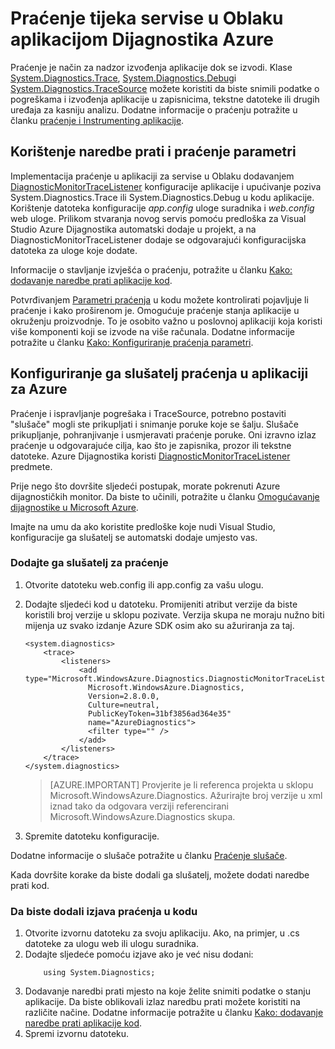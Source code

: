 <properties
    pageTitle="Praćenje tijeka u aplikaciji servisa oblaka s Azure Dijagnostika | Microsoft Azure"
    description="Praćenje poruka dodati aplikaciju Azure radi ispravljanja pogrešaka, mjerenje performanse, nadzor, promet analizu i više."
    services="cloud-services"
    documentationCenter=".net"
    authors="rboucher"
    manager="jwhit"
    editor=""/>

<tags
    ms.service="cloud-services"
    ms.workload="na"
    ms.tgt_pltfrm="na"
    ms.devlang="dotnet"
    ms.topic="article"
    ms.date="02/20/2016"
    ms.author="robb"/>



# <a name="trace-the-flow-of-a-cloud-services-application-with-azure-diagnostics"></a>Praćenje tijeka servise u Oblaku aplikacijom Dijagnostika Azure

Praćenje je način za nadzor izvođenja aplikacije dok se izvodi. Klase [System.Diagnostics.Trace](https://msdn.microsoft.com/library/system.diagnostics.trace.aspx), [System.Diagnostics.Debug](https://msdn.microsoft.com/library/system.diagnostics.debug.aspx)i [System.Diagnostics.TraceSource](https://msdn.microsoft.com/library/system.diagnostics.tracesource.aspx) možete koristiti da biste snimili podatke o pogreškama i izvođenja aplikacije u zapisnicima, tekstne datoteke ili drugih uređaja za kasniju analizu. Dodatne informacije o praćenju potražite u članku [praćenje i Instrumenting aplikacije](https://msdn.microsoft.com/library/zs6s4h68.aspx).


## <a name="use-trace-statements-and-trace-switches"></a>Korištenje naredbe prati i praćenje parametri

Implementacija praćenje u aplikaciji za servise u Oblaku dodavanjem [DiagnosticMonitorTraceListener](https://msdn.microsoft.com/library/azure/microsoft.windowsazure.diagnostics.diagnosticmonitortracelistener.aspx) konfiguracije aplikacije i upućivanje poziva System.Diagnostics.Trace ili System.Diagnostics.Debug u kodu aplikacije. Korištenje datoteka konfiguracije *app.config* uloge suradnika i *web.config* web uloge. Prilikom stvaranja novog servis pomoću predloška za Visual Studio Azure Dijagnostika automatski dodaje u projekt, a na DiagnosticMonitorTraceListener dodaje se odgovarajući konfiguracijska datoteka za uloge koje dodate.

Informacije o stavljanje izvješća o praćenju, potražite u članku [Kako: dodavanje naredbe prati aplikacije kod](https://msdn.microsoft.com/library/zd83saa2.aspx).

Potvrđivanjem [Parametri praćenja](https://msdn.microsoft.com/library/3at424ac.aspx) u kodu možete kontrolirati pojavljuje li praćenje i kako proširenom je. Omogućuje praćenje stanja aplikacije u okruženju proizvodnje. To je osobito važno u poslovnoj aplikaciji koja koristi više komponenti koji se izvode na više računala. Dodatne informacije potražite u članku [Kako: Konfiguriranje praćenja parametri](https://msdn.microsoft.com/library/t06xyy08.aspx).

## <a name="configure-the-trace-listener-in-an-azure-application"></a>Konfiguriranje ga slušatelj praćenja u aplikaciji za Azure

Praćenje i ispravljanje pogrešaka i TraceSource, potrebno postaviti "slušače" mogli ste prikupljati i snimanje poruke koje se šalju. Slušače prikupljanje, pohranjivanje i usmjeravati praćenje poruke. Oni izravno izlaz praćenje u odgovarajuće cilja, kao što je zapisnika, prozor ili tekstne datoteke. Azure Dijagnostika koristi [DiagnosticMonitorTraceListener](https://msdn.microsoft.com/library/azure/microsoft.windowsazure.diagnostics.diagnosticmonitortracelistener.aspx) predmete.

Prije nego što dovršite sljedeći postupak, morate pokrenuti Azure dijagnostičkih monitor. Da biste to učinili, potražite u članku [Omogućavanje dijagnostike u Microsoft Azure](cloud-services-dotnet-diagnostics.md).

Imajte na umu da ako koristite predloške koje nudi Visual Studio, konfiguracije ga slušatelj se automatski dodaje umjesto vas.


### <a name="add-a-trace-listener"></a>Dodajte ga slušatelj za praćenje

1. Otvorite datoteku web.config ili app.config za vašu ulogu.
2. Dodajte sljedeći kod u datoteku. Promijeniti atribut verzije da biste koristili broj verzije u sklopu pozivate. Verzija skupa ne moraju nužno biti mijenja uz svako izdanje Azure SDK osim ako su ažuriranja za taj.

    ```
    <system.diagnostics>
        <trace>
            <listeners>
                <add type="Microsoft.WindowsAzure.Diagnostics.DiagnosticMonitorTraceListener,
                  Microsoft.WindowsAzure.Diagnostics,
                  Version=2.8.0.0,
                  Culture=neutral,
                  PublicKeyToken=31bf3856ad364e35"
                  name="AzureDiagnostics">
                  <filter type="" />
                </add>
            </listeners>
        </trace>
    </system.diagnostics>
    ```
    >[AZURE.IMPORTANT] Provjerite je li referenca projekta u sklopu Microsoft.WindowsAzure.Diagnostics. Ažurirajte broj verzije u xml iznad tako da odgovara verziji referencirani Microsoft.WindowsAzure.Diagnostics skupa.

3. Spremite datoteku konfiguracije.

Dodatne informacije o slušače potražite u članku [Praćenje slušače](https://msdn.microsoft.com/library/4y5y10s7.aspx).

Kada dovršite korake da biste dodali ga slušatelj, možete dodati naredbe prati kod.


### <a name="to-add-trace-statement-to-your-code"></a>Da biste dodali izjava praćenja u kodu

1. Otvorite izvornu datoteku za svoju aplikaciju. Ako, na primjer, u <RoleName>.cs datoteke za ulogu web ili ulogu suradnika.
2. Dodajte sljedeće pomoću izjave ako je već nisu dodani:
    ```
        using System.Diagnostics;
    ```
3. Dodavanje naredbi prati mjesto na koje želite snimiti podatke o stanju aplikacije. Da biste oblikovali izlaz naredbu prati možete koristiti na različite načine. Dodatne informacije potražite u članku [Kako: dodavanje naredbe prati aplikacije kod](https://msdn.microsoft.com/library/zd83saa2.aspx).
4. Spremi izvornu datoteku.
